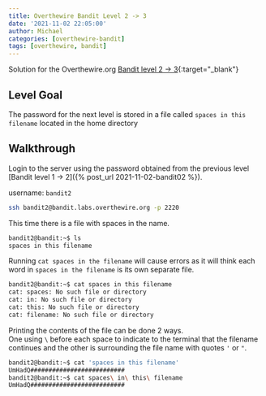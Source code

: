 ```yaml
---
title: Overthewire Bandit Level 2 -> 3
date: '2021-11-02 22:05:00'
author: Michael
categories: [overthewire-bandit]
tags: [overthewire, bandit]
---
```


Solution for the Overthewire.org [Bandit level 2 -> 3](https://overthewire.org/wargames/bandit/bandit3.html){:target="\_blank"}  

## Level Goal 
The password for the next level is stored in a file called `spaces in this filename` located in the home directory

## Walkthrough  
Login to the server using the password obtained from the previous level [Bandit level 1 -> 2]({% post_url 2021-11-02-bandit02 %}). 

username: `bandit2`

```bash
ssh bandit2@bandit.labs.overthewire.org -p 2220
```

This time there is a file with spaces in the name.  
```bash
bandit2@bandit:~$ ls 
spaces in this filename 
```

Running `cat spaces in the filename` will cause errors as it will think each word in `spaces in the filename` is its own separate file.  

```bash
bandit2@bandit:~$ cat spaces in this filename
cat: spaces: No such file or directory 
cat: in: No such file or directory 
cat: this: No such file or directory
cat: filename: No such file or directory
```

Printing the contents of the file can be done 2 ways.  
One using `\` before each space to indicate to the terminal that the filename continues and the other is surrounding the file name with quotes `'` or `"`. 

```bash
bandit2@bandit:~$ cat 'spaces in this filename'
UmHadQ##########################
bandit2@bandit:~$ cat spaces\ in\ this\ filename
UmHadQ##########################
```